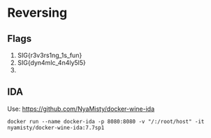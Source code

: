 # Reversing


## Flags

1. SIG{r3v3rs1ng_1s_fun}
2. SIG{dyn4mlc_4n4ly5l5}
3. 

## IDA

Use: https://github.com/NyaMisty/docker-wine-ida

```
docker run --name docker-ida -p 8080:8080 -v "/:/root/host" -it nyamisty/docker-wine-ida:7.7sp1
```
